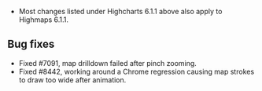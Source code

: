 - Most changes listed under Highcharts 6.1.1 above also apply to Highmaps 6.1.1.
## Bug fixes 
- Fixed #7091, map drilldown failed after pinch zooming.
- Fixed #8442, working around a Chrome regression causing map strokes to draw too wide after animation.
